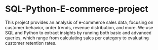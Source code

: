 # SQL-Python-E-commerce-project
This project provides an analysis of e-commerce sales data, focusing on customer behavior, order trends, revenue distribution, and more. We use SQL and Python to extract insights by running both basic and advanced queries, which range from calculating sales per category to evaluating customer retention rates.
